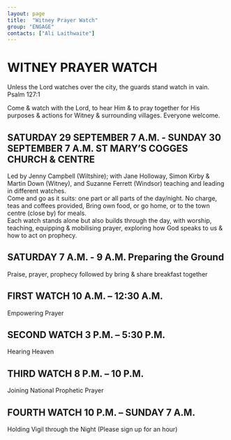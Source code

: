 ```yaml
---
layout: page
title:  "Witney Prayer Watch"
group: "ENGAGE"
contacts: ["Ali Laithwaite"]
---
```


# WITNEY PRAYER WATCH

Unless the Lord watches over the city, the guards stand watch in vain. 
Psalm 127:1 

Come & watch with the Lord, to hear Him & to pray together for His purposes & actions for Witney & surrounding villages.  Everyone welcome.    

## SATURDAY 29 SEPTEMBER 7 A.M. - SUNDAY 30 SEPTEMBER 7 A.M.   ST MARY’S COGGES CHURCH & CENTRE

Led by Jenny Campbell (Wiltshire); with Jane Holloway, Simon Kirby & Martin Down (Witney), and Suzanne Ferrett (Windsor) teaching and leading in different watches.     
Come and go as it suits: one part or all parts of the day/night. No charge, teas and coffees provided, Bring own food, or go home, or to the town centre (close by) for meals.   
Each watch stands alone but also builds through the day, with worship, teaching, equipping & mobilising prayer, exploring how God speaks to us & how to act on prophecy. 
 
## SATURDAY  7 A.M. - 9 A.M. Preparing the Ground
Praise, prayer, prophecy followed by bring & share breakfast together  
 
## FIRST WATCH  10 A.M. – 12:30 A.M.  
Empowering Prayer  
 
## SECOND WATCH  3 P.M. – 5:30 P.M.  
Hearing Heaven  
 
## THIRD WATCH  8 P.M. – 10 P.M.  
Joining National Prophetic Prayer  
 
## FOURTH WATCH 10 P.M. – SUNDAY 7 A.M. 
Holding Vigil through the Night (Please sign up for an hour)
